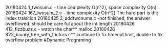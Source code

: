 20180424 1_twosum.c - time complexity O(n^2), space complexity O(n)
20180424 167_twosum_2.c - time complexity O(n^2) The hard part is the index traisition
20180425 2_addtwonums.c -not finished, the answer overflowed. should be care ful about the int length 
20180426 412_fizzbuzz.c - watch the char** malloc
20180426 823_binary_tree_with_factors.c**  continue to fix timeout limit,   double to fix overflow problem  #Dynamic Programing 
